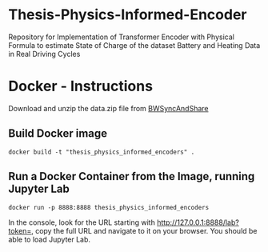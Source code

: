 # Thesis-Physics-Informed-Encoder
 Repository for Implementation of Transformer Encoder with Physical Formula to estimate State of Charge of the dataset  Battery and Heating Data in Real Driving Cycles

 # Docker - Instructions

Download and unzip the data.zip file from [BWSyncAndShare](https://bwsyncandshare.kit.edu/s/XBXH8p9n893wjYd?path=%2FRelevant%2FBattery%20and%20Heating%20Data%20in%20Real%20Driving%20Cycles)

## Build Docker image
```
docker build -t "thesis_physics_informed_encoders" .
```

## Run a Docker Container from the Image, running Jupyter Lab
```
docker run -p 8888:8888 thesis_physics_informed_encoders
```

In the console, look for the URL starting with http://127.0.0.1:8888/lab?token=, copy the full URL and navigate to it on your browser. You should be able to load Jupyter Lab.
